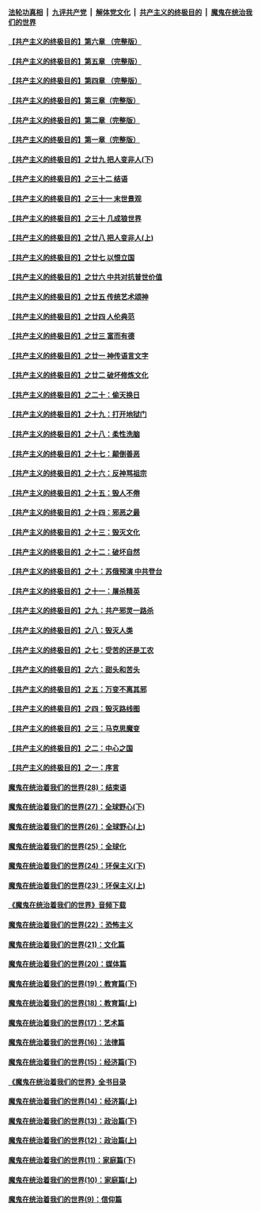 ####  [法轮功真相](../../../../basic/blob/master/README.md?t=04071830) &nbsp;|&nbsp; [九评共产党](../../../../9ping.md/blob/master/README.md?t=04071830) &nbsp;|&nbsp; [解体党文化](../../../../jtdwh.md/blob/master/README.md?t=04071830)  &nbsp;|&nbsp; [共产主义的终极目的](../../../../gczydzjmd.md/blob/master/README.md?t=04071830) &nbsp;|&nbsp; [魔鬼在统治我们的世界](../../../../mgztzwmdsj.md/blob/master/README.md?t=04071830) 

#### [【共产主义的终极目的】第六章 （完整版）](../pages/nsc422/n11428913.md?t=04071830) 

#### [【共产主义的终极目的】第五章 （完整版）](../pages/nsc422/n11428912.md?t=04071830) 

#### [【共产主义的终极目的】第四章 （完整版）](../pages/nsc422/n11428907.md?t=04071830) 

#### [【共产主义的终极目的】第三章（完整版）](../pages/nsc422/n11428848.md?t=04071830) 

#### [【共产主义的终极目的】第二章（完整版）](../pages/nsc422/n11428831.md?t=04071830) 

#### [【共产主义的终极目的】第一章（完整版）](../pages/nsc422/n11417651.md?t=04071830) 

#### [【共产主义的终极目的】之廿九 把人变非人(下)](../pages/nsc422/n11344140.md?t=04071830) 

#### [【共产主义的终极目的】之三十二 结语](../pages/nsc422/n11360535.md?t=04071830) 

#### [【共产主义的终极目的】之三十一 末世景观](../pages/nsc422/n11351129.md?t=04071830) 

#### [【共产主义的终极目的】之三十 几成狼世界](../pages/nsc422/n11348280.md?t=04071830) 

#### [【共产主义的终极目的】之廿八 把人变非人(上)](../pages/nsc422/n11340492.md?t=04071830) 

#### [【共产主义的终极目的】之廿七 以恨立国](../pages/nsc422/n11336944.md?t=04071830) 

#### [【共产主义的终极目的】之廿六 中共对抗普世价值](../pages/nsc422/n11324785.md?t=04071830) 

#### [【共产主义的终极目的】之廿五 传统艺术颂神](../pages/nsc422/n11296396.md?t=04071830) 

#### [【共产主义的终极目的】之廿四 人伦典范](../pages/nsc422/n11296397.md?t=04071830) 

#### [【共产主义的终极目的】之廿三 富而有德](../pages/nsc422/n11283598.md?t=04071830) 

#### [【共产主义的终极目的】之廿一 神传语言文字](../pages/nsc422/n11263265.md?t=04071830) 

#### [【共产主义的终极目的】之廿二 破坏修炼文化](../pages/nsc422/n11245728.md?t=04071830) 

#### [【共产主义的终极目的】之二十：偷天换日](../pages/nsc422/n11238846.md?t=04071830) 

#### [【共产主义的终极目的】之十九：打开地狱门](../pages/nsc422/n11206376.md?t=04071830) 

#### [【共产主义的终极目的】之十八：柔性洗脑](../pages/nsc422/n11199994.md?t=04071830) 

#### [【共产主义的终极目的】之十七：颠倒善恶](../pages/nsc422/n11179782.md?t=04071830) 

#### [【共产主义的终极目的】之十六：反神骂祖宗](../pages/nsc422/n11166798.md?t=04071830) 

#### [【共产主义的终极目的】之十五：毁人不倦](../pages/nsc422/n11166792.md?t=04071830) 

#### [【共产主义的终极目的】之十四：邪恶之最](../pages/nsc422/n11150249.md?t=04071830) 

#### [【共产主义的终极目的】之十三：毁灭文化](../pages/nsc422/n11135227.md?t=04071830) 

#### [【共产主义的终极目的】之十二：破坏自然](../pages/nsc422/n11135214.md?t=04071830) 

#### [【共产主义的终极目的】之十：苏俄预演 中共登台](../pages/nsc422/n11118424.md?t=04071830) 

#### [【共产主义的终极目的】之十一：屠杀精英](../pages/nsc422/n11118442.md?t=04071830) 

#### [【共产主义的终极目的】之九：共产邪灵一路杀](../pages/nsc422/n11114139.md?t=04071830) 

#### [【共产主义的终极目的】之八：毁灭人类](../pages/nsc422/n11108503.md?t=04071830) 

#### [【共产主义的终极目的】之七：受苦的还是工农](../pages/nsc422/n11101809.md?t=04071830) 

#### [【共产主义的终极目的】之六：甜头和苦头](../pages/nsc422/n11096971.md?t=04071830) 

#### [【共产主义的终极目的】之五：万变不离其邪](../pages/nsc422/n11091285.md?t=04071830) 

#### [【共产主义的终极目的】之四：毁灭路线图](../pages/nsc422/n11086284.md?t=04071830) 

#### [【共产主义的终极目的】之三：马克思魔变](../pages/nsc422/n11061941.md?t=04071830) 

#### [【共产主义的终极目的】之二：中心之国](../pages/nsc422/n11047728.md?t=04071830) 

#### [【共产主义的终极目的】之一：序言](../pages/nsc422/n11086077.md?t=04071830) 

#### [魔鬼在统治着我们的世界(28)：结束语](../pages/nsc422/n10936246.md?t=04071830) 

#### [魔鬼在统治着我们的世界(27)：全球野心(下)](../pages/nsc422/n10928319.md?t=04071830) 

#### [魔鬼在统治着我们的世界(26)：全球野心(上)](../pages/nsc422/n10900318.md?t=04071830) 

#### [魔鬼在统治着我们的世界(25)：全球化](../pages/nsc422/n10788205.md?t=04071830) 

#### [魔鬼在统治着我们的世界(24)：环保主义(下)](../pages/nsc422/n10695307.md?t=04071830) 

#### [魔鬼在统治着我们的世界(23)：环保主义(上)](../pages/nsc422/n10688613.md?t=04071830) 

#### [《魔鬼在统治着我们的世界》音频下载](../pages/nsc422/n10635553.md?t=04071830) 

#### [魔鬼在统治着我们的世界(22)：恐怖主义](../pages/nsc422/n10614727.md?t=04071830) 

#### [魔鬼在统治着我们的世界(21)：文化篇](../pages/nsc422/n10597706.md?t=04071830) 

#### [魔鬼在统治着我们的世界(20)：媒体篇](../pages/nsc422/n10586579.md?t=04071830) 

#### [魔鬼在统治着我们的世界(19)：教育篇(下)](../pages/nsc422/n10564808.md?t=04071830) 

#### [魔鬼在统治着我们的世界(18)：教育篇(上)](../pages/nsc422/n10526970.md?t=04071830) 

#### [魔鬼在统治着我们的世界(17)：艺术篇](../pages/nsc422/n10499093.md?t=04071830) 

#### [魔鬼在统治着我们的世界(16)：法律篇](../pages/nsc422/n10485969.md?t=04071830) 

#### [魔鬼在统治着我们的世界(15)：经济篇(下)](../pages/nsc422/n10469975.md?t=04071830) 

#### [《魔鬼在统治着我们的世界》全书目录](../pages/nsc422/n10464261.md?t=04071830) 

#### [魔鬼在统治着我们的世界(14)：经济篇(上)](../pages/nsc422/n10457370.md?t=04071830) 

#### [魔鬼在统治着我们的世界(13)：政治篇(下)](../pages/nsc422/n10448270.md?t=04071830) 

#### [魔鬼在统治着我们的世界(12)：政治篇(上)](../pages/nsc422/n10444576.md?t=04071830) 

#### [魔鬼在统治着我们的世界(11)：家庭篇(下)](../pages/nsc422/n10440961.md?t=04071830) 

#### [魔鬼在统治着我们的世界(10)：家庭篇(上)](../pages/nsc422/n10435448.md?t=04071830) 

#### [魔鬼在统治着我们的世界(9)：信仰篇](../pages/nsc422/n10432159.md?t=04071830) 

